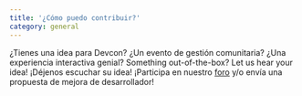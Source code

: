 ```yaml
---
title: '¿Cómo puedo contribuir?'
category: general
---
```


¿Tienes una idea para Devcon? ¿Un evento de gestión comunitaria? ¿Una experiencia interactiva genial? Something out-of-the-box? Let us hear your idea! ¡Déjenos escuchar su idea! ¡Participa en nuestro [foro](https://forum.devcon.org/) y/o envía una propuesta de mejora de desarrollador!
